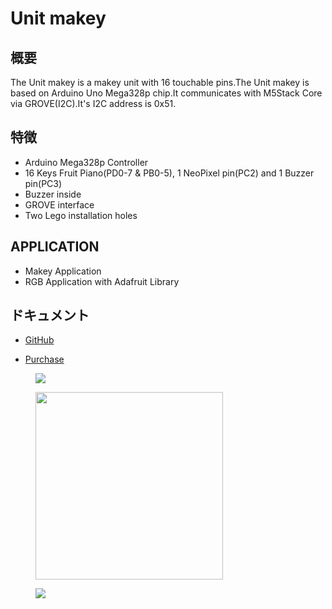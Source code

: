 # Unit makey

## 概要

The Unit makey is a makey unit with 16 touchable pins.The Unit makey is based on Arduino Uno Mega328p chip.It communicates with M5Stack Core via GROVE(I2C).It's I2C address is 0x51.



## 特徴

-  Arduino Mega328p Controller
-  16 Keys Fruit Piano(PD0-7 & PB0-5), 1 NeoPixel pin(PC2) and 1 Buzzer pin(PC3)
-  Buzzer inside
-  GROVE interface
-  Two Lego installation holes

## APPLICATION

-  Makey Application
-  RGB Application with Adafruit Library

## ドキュメント

- [GitHub](https://github.com/m5stack/M5Stack/tree/master/examples/Unit/Makey)

- [Purchase](https://www.aliexpress.com/store/3226069?spm=2114.search0104.3.5.66051a4dlpB2ti)

<figure>
    <img src="assets/img/product_pics/units/M5GO_Unit_makey.png">
</figure>

<figure>
    <img src="assets/img/product_pics/units/M5GO_Unit_makey_interface.png" height="300" width="300">
</figure>

<figure>
    <img src="assets/img/product_pics/units/unit_makey_application.jpg">
</figure>
